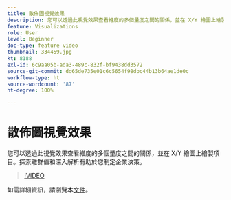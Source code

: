 ```yaml
---
title: 散佈圖視覺效果
description: 您可以透過此視覺效果查看維度的多個量度之間的關係，並在 X/Y 繪圖上繪製項目。探索離群值和深入解析有助於您制定企業決策。
feature: Visualizations
role: User
level: Beginner
doc-type: feature video
thumbnail: 334459.jpg
kt: 8188
exl-id: 6c9aa05b-ada3-489c-832f-bf9438dd3572
source-git-commit: dd65de735e01c6c5654f98dbc44b13b64ae1de0c
workflow-type: ht
source-wordcount: '87'
ht-degree: 100%

---
```


# 散佈圖視覺效果

您可以透過此視覺效果查看維度的多個量度之間的關係，並在 X/Y 繪圖上繪製項目。探索離群值和深入解析有助於您制定企業決策。

>[!VIDEO](https://video.tv.adobe.com/v/334459/?quality=12&learn=on)

如需詳細資訊，請瀏覽本[文件](https://experienceleague.adobe.com/docs/analytics/analyze/analysis-workspace/visualizations/scatterplot.html?lang=zh-Hant)。
